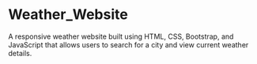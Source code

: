 # Weather_Website
A responsive weather website built using HTML, CSS, Bootstrap, and JavaScript that allows users to search for a city and view current weather details.
